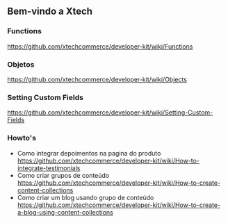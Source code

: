 ## Bem-vindo a Xtech

### Functions
https://github.com/xtechcommerce/developer-kit/wiki/Functions

### Objetos
https://github.com/xtechcommerce/developer-kit/wiki/Objects

### Setting Custom Fields
https://github.com/xtechcommerce/developer-kit/wiki/Setting-Custom-Fields

### Howto's
* Como integrar depoimentos na pagina do produto  
https://github.com/xtechcommerce/developer-kit/wiki/How-to-integrate-testimonials
* Como criar grupos de conteúdo  
https://github.com/xtechcommerce/developer-kit/wiki/How-to-create-content-collections
* Como criar um blog usando grupo de conteúdo  
https://github.com/xtechcommerce/developer-kit/wiki/How-to-create-a-blog-using-content-collections
